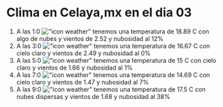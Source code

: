 # Clima en Celaya,mx en el dia 03

1. A las 1:0 !["icon weather"](http://openweathermap.org/img/w/02n.png) tenemos una temperatura de 18.89 C con algo de nubes y  vientos de 2.52 y nubosidad al 12%
1. A las 3:0 !["icon weather"](http://openweathermap.org/img/w/01n.png) tenemos una temperatura de 16.67 C con cielo claro y  vientos de 2.49 y nubosidad al 0%
1. A las 5:0 !["icon weather"](http://openweathermap.org/img/w/01n.png) tenemos una temperatura de 15 C con cielo claro y  vientos de 1.66 y nubosidad al 1%
1. A las 7:0 !["icon weather"](http://openweathermap.org/img/w/01n.png) tenemos una temperatura de 14.69 C con cielo claro y  vientos de 1.47 y nubosidad al 7%
1. A las 9:0 !["icon weather"](http://openweathermap.org/img/w/03d.png) tenemos una temperatura de 17.5 C con nubes dispersas y  vientos de 1.68 y nubosidad al 38%
